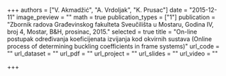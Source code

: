 +++
authors = ["V. Akmadžić", "A. Vrdoljak", "K. Prusac"]
date = "2015-12-11"
image_preview = ""
math = true
publication_types = ["1"]
publication = "Zbornik radova Građevinskog fakulteta Sveučilišta u Mostaru, Godina IV, broj 4, Mostar, B&H, prosinac, 2015."
selected = true
title = "On-line postupak određivanja koeficijenata izvijanja kod okvirnih sustava (Online process of determining buckling coefficients in frame systems)"
url_code = ""
url_dataset = ""
url_pdf = ""
url_project = ""
url_slides = ""
url_video = ""

+++
